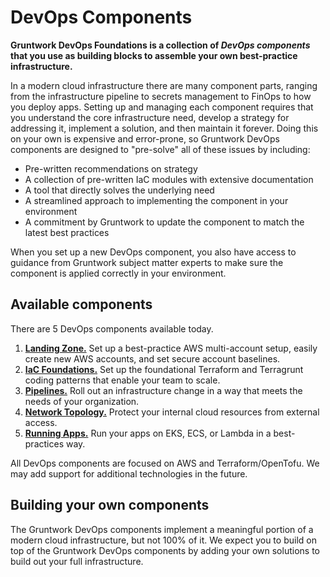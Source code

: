 # DevOps Components

**Gruntwork DevOps Foundations is a collection of _DevOps components_ that you use as building blocks to assemble your own best-practice infrastructure.**

In a modern cloud infrastructure there are many component parts, ranging from the infrastructure pipeline to secrets management to FinOps to how you deploy apps. Setting up and managing each component requires that you understand the core infrastructure need, develop a strategy for addressing it, implement a solution, and then maintain it forever. Doing this on your own is expensive and error-prone, so Gruntwork DevOps components are designed to "pre-solve" all of these issues by including:

- Pre-written recommendations on strategy
- A collection of pre-written IaC modules with extensive documentation
- A tool that directly solves the underlying need
- A streamlined approach to implementing the component in your environment
- A commitment by Gruntwork to update the component to match the latest best practices

When you set up a new DevOps component, you also have access to guidance from Gruntwork subject matter experts to make sure the component is applied correctly in your environment.

## Available components

There are 5 DevOps components available today.

1. **[Landing Zone.](/landing-zone)** Set up a best-practice AWS multi-account setup, easily create new AWS accounts, and set secure account baselines.
1. **[IaC Foundations.](../iac-foundations)** Set up the foundational Terraform and Terragrunt coding patterns that enable your team to scale.
1. **[Pipelines.](../pipelines)** Roll out an infrastructure change in a way that meets the needs of your organization.
1. **[Network Topology.](../network-topology)** Protect your internal cloud resources from external access.
1. **[Running Apps.](../running-apps)** Run your apps on EKS, ECS, or Lambda in a best-practices way.

All DevOps components are focused on AWS and Terraform/OpenTofu. We may add support for additional technologies in the future.

## Building your own components

The Gruntwork DevOps components implement a meaningful portion of a modern cloud infrastructure, but not 100% of it. We expect you to build on top of the Gruntwork DevOps components by adding your own solutions to build out your full infrastructure.
